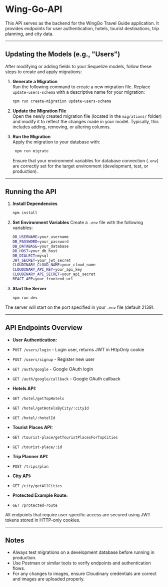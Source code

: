 # Wing-Go-API

This API serves as the backend for the WingGo Travel Guide application. It provides endpoints for user authentication, hotels, tourist destinations, trip planning, and city data.

---

## Updating the Models (e.g., "Users")

After modifying or adding fields to your Sequelize models, follow these steps to create and apply migrations:

1. **Generate a Migration**  
   Run the following command to create a new migration file. Replace `update-users-schema` with a descriptive name for your migration:

    ```bash
    npm run create-migration update-users-schema
    ```

2. **Update the Migration File**  
   Open the newly created migration file (located in the `migrations/` folder) and modify it to reflect the changes made in your model. Typically, this includes adding, removing, or altering columns.

3. **Run the Migration**  
   Apply the migration to your database with:

    ```bash
     npm run migrate
    ```

    Ensure that your environment variables for database connection (`.env`) are correctly set for the target environment (development, test, or production).

---

## Running the API

1. **Install Dependencies**

    ```bash
    npm install
    ```

2. **Set Environment Variables**
   Create a `.env` file with the following variables:

    ```bash
    DB_USERNAME=your_username
    DB_PASSWORD=your_password
    DB_DATABASE=your_database
    DB_HOST=your_db_host
    DB_DIALECT=mysql
    JWT_SECRET=your_jwt_secret
    CLOUDINARY_CLOUD_NAME=your_cloud_name
    CLOUDINARY_API_KEY=your_api_key
    CLOUDINARY_API_SECRET=your_api_secret
    REACT_APP=your_frontend_url
    ```

3. **Start the Server**
    ```bash
    npm run dev
    ```

The server will start on the port specified in your `.env` file (default 2139).

---

## API Endpoints Overview

- **User Authentication:**  
- `POST /users/login` - Login user, returns JWT in HttpOnly cookie  
- `POST /users/signup` - Register new user  
- `GET /auth/google` - Google OAuth login  
- `GET /auth/google/callback` - Google OAuth callback  

- **Hotels API:**  
- `GET /hotel/getTopHotels`  
- `GET /hotel/getHotelsByCity/:cityId`  
- `GET /hotel/:hotelId`  

- **Tourist Places API:**  
- `GET /tourist-place/getTouristPlacesForTopCities`  
- `GET /tourist-place/:id`  

- **Trip Planner API:**  
- `POST /trips/plan`  

- **City API:**  
- `GET /city/getAllCities`  

- **Protected Example Route:**  
- `GET /protected-route`  

All endpoints that require user-specific access are secured using JWT tokens stored in HTTP-only cookies.

---

## Notes

- Always test migrations on a development database before running in production.  
- Use Postman or similar tools to verify endpoints and authentication flows.  
- For any changes to images, ensure Cloudinary credentials are correct and images are uploaded properly.
